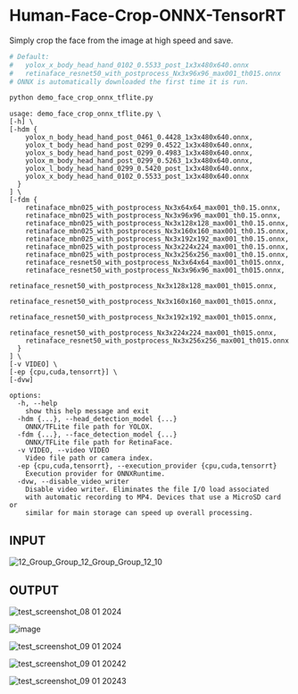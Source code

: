 # Human-Face-Crop-ONNX-TensorRT
Simply crop the face from the image at high speed and save.

```bash
# Default:
#   yolox_x_body_head_hand_0102_0.5533_post_1x3x480x640.onnx
#   retinaface_resnet50_with_postprocess_Nx3x96x96_max001_th015.onnx
# ONNX is automatically downloaded the first time it is run.

python demo_face_crop_onnx_tflite.py
```

```
usage: demo_face_crop_onnx_tflite.py \
[-h] \
[-hdm {
    yolox_n_body_head_hand_post_0461_0.4428_1x3x480x640.onnx,
    yolox_t_body_head_hand_post_0299_0.4522_1x3x480x640.onnx,
    yolox_s_body_head_hand_post_0299_0.4983_1x3x480x640.onnx,
    yolox_m_body_head_hand_post_0299_0.5263_1x3x480x640.onnx,
    yolox_l_body_head_hand_0299_0.5420_post_1x3x480x640.onnx,
    yolox_x_body_head_hand_0102_0.5533_post_1x3x480x640.onnx
  }
] \
[-fdm {
    retinaface_mbn025_with_postprocess_Nx3x64x64_max001_th0.15.onnx,
    retinaface_mbn025_with_postprocess_Nx3x96x96_max001_th0.15.onnx,
    retinaface_mbn025_with_postprocess_Nx3x128x128_max001_th0.15.onnx,
    retinaface_mbn025_with_postprocess_Nx3x160x160_max001_th0.15.onnx,
    retinaface_mbn025_with_postprocess_Nx3x192x192_max001_th0.15.onnx,
    retinaface_mbn025_with_postprocess_Nx3x224x224_max001_th0.15.onnx,
    retinaface_mbn025_with_postprocess_Nx3x256x256_max001_th0.15.onnx,
    retinaface_resnet50_with_postprocess_Nx3x64x64_max001_th015.onnx,
    retinaface_resnet50_with_postprocess_Nx3x96x96_max001_th015.onnx,
    retinaface_resnet50_with_postprocess_Nx3x128x128_max001_th015.onnx,
    retinaface_resnet50_with_postprocess_Nx3x160x160_max001_th015.onnx,
    retinaface_resnet50_with_postprocess_Nx3x192x192_max001_th015.onnx,
    retinaface_resnet50_with_postprocess_Nx3x224x224_max001_th015.onnx,
    retinaface_resnet50_with_postprocess_Nx3x256x256_max001_th015.onnx
  }
] \
[-v VIDEO] \
[-ep {cpu,cuda,tensorrt}] \
[-dvw]

options:
  -h, --help
    show this help message and exit
  -hdm {...}, --head_detection_model {...}
    ONNX/TFLite file path for YOLOX.
  -fdm {...}, --face_detection_model {...}
    ONNX/TFLite file path for RetinaFace.
  -v VIDEO, --video VIDEO
    Video file path or camera index.
  -ep {cpu,cuda,tensorrt}, --execution_provider {cpu,cuda,tensorrt}
    Execution provider for ONNXRuntime.
  -dvw, --disable_video_writer
    Disable video writer. Eliminates the file I/O load associated
    with automatic recording to MP4. Devices that use a MicroSD card or
    similar for main storage can speed up overall processing.
```

## INPUT

![12_Group_Group_12_Group_Group_12_10](https://github.com/PINTO0309/Human-Face-Crop-ONNX-TensorRT/assets/33194443/4a3d8ec8-5f7d-4358-b7e9-c7835099dbdc)

## OUTPUT

![test_screenshot_08 01 2024](https://github.com/PINTO0309/Human-Face-Crop-ONNX-TensorRT/assets/33194443/1510685f-ee1c-4240-a56d-01951e7ac83c)

![image](https://github.com/PINTO0309/Human-Face-Crop-ONNX-TensorRT/assets/33194443/12a35a59-b5ce-4030-b5b2-7c720cc0dd39)

![test_screenshot_09 01 2024](https://github.com/PINTO0309/Human-Face-Crop-ONNX-TensorRT/assets/33194443/0986892c-9c54-4016-bea8-4d7ae7defe7c)

![test_screenshot_09 01 20242](https://github.com/PINTO0309/Human-Face-Crop-ONNX-TensorRT/assets/33194443/e0ce0752-e38e-45e4-a6fc-892a4d60962f)

![test_screenshot_09 01 20243](https://github.com/PINTO0309/Human-Face-Crop-ONNX-TensorRT/assets/33194443/359ffe38-7ee4-4d3d-b4b1-938bb414b590)
